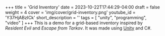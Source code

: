 +++
title = 'Grid Inventory'
date = 2023-10-22T17:44:29-04:00
draft = false
weight = 4
cover = 'img/cover/grid-inventory.png'
youtube_id = 'Y37HjABzICk'
short_description = ''
tags = [
    "unity",
    "programming",
    "video"
]
+++
This is a demo for a grid-based inventory inspired by *Resident Evil* and *Escape from Tarkov*. It was made using [Unity](https://unity.com/) and C#.